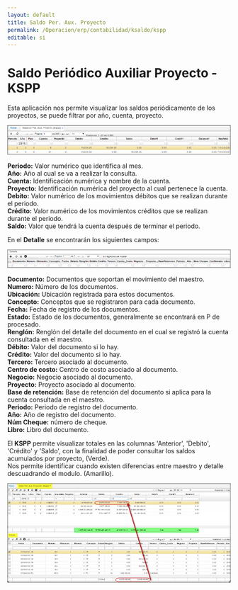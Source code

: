 ```yaml
---
layout: default
title: Saldo Per. Aux. Proyecto
permalink: /Operacion/erp/contabilidad/ksaldo/kspp
editable: si
---
```


# Saldo Periódico Auxiliar Proyecto - KSPP

Esta aplicación nos permite visualizar los saldos periódicamente de los proyectos, se puede filtrar por año, cuenta, proyecto.


![](KSPP1.png)


**Periodo:** Valor numérico que identifica al mes.  
**Año:** Año al cual se va a realizar la consulta.  
**Cuenta:** Identificación numérica y nombre de la cuenta.  
**Proyecto:** Identificación numérica del proyecto al cual pertenece la cuenta.  
**Debito:** Valor numérico de los movimientos débitos que se realizan durante el periodo.  
**Crédito:** Valor numérico de los movimientos créditos que se realizan durante el periodo.  
**Saldo:** Valor que tendrá la cuenta después de terminar el periodo.  

En el **Detalle** se encontrarán los siguientes campos:


![](KSPP2.png)


**Documento:** Documentos que soportan el movimiento del maestro.  
**Numero:** Número de los documentos.  
**Ubicación:** Ubicación registrada para estos documentos.  
**Concepto:** Conceptos que se registraron para cada documento.  
**Fecha:** Fecha de registro de los documentos.  
**Estado:** Estado de los documentos, generalmente se encontrará en P de procesado.  
**Renglón:** Renglón del detalle del documento en el cual se registró la cuenta consultada en el maestro.  
**Débito:** Valor del documento si lo hay.  
**Crédito:** Valor del documento si lo hay.  
**Tercero:** Tercero asociado al documento.  
**Centro de costo:** Centro de costo asociado al documento.  
**Negocio:** Negocio asociado al documento.  
**Proyecto:** Proyecto asociado al documento.  
**Base de retención:** Base de retención del documento si aplica para la cuenta consultada en el maestro.  
**Periodo:** Periodo de registro del documento.  
**Año:** Año de registro del documento.  
**Núm Cheque:** número de cheque.  
**Libro:** Libro del documento.  

El **KSPP** permite visualizar totales en las columnas 'Anterior', 'Debito', 'Crédito' y 'Saldo', con la finalidad de poder consultar los saldos acumulados por proyecto, (Verde).  
Nos permite identificar cuando existen diferencias entre maestro y detalle descuadrando el modulo. (Amarillo).  
  


![](kspp3.png)



